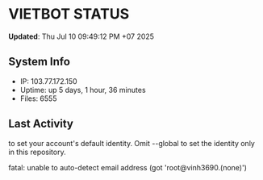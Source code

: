 # VIETBOT STATUS
**Updated**: Thu Jul 10 09:49:12 PM +07 2025

## System Info
- IP: 103.77.172.150
- Uptime: up 5 days, 1 hour, 36 minutes
- Files: 6555

## Last Activity

to set your account's default identity.
Omit --global to set the identity only in this repository.

fatal: unable to auto-detect email address (got 'root@vinh3690.(none)')
